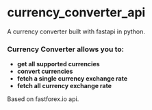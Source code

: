 # currency_converter_api
A currency converter built with fastapi in python.

### Currency Converter allows you to:

* **get all supported currencies** 
* **convert currencies** 
* **fetch a single currency exchange rate** 
* **fetch all currency exchange rate** 

Based on fastforex.io api.
